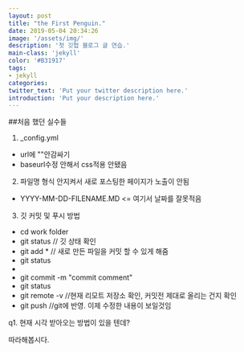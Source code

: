 ```yaml
---
layout: post
title: "the First Penguin."
date: 2019-05-04 20:34:26
image: '/assets/img/'
description: '첫 깃헙 블로그 글 연습.'
main-class: 'jekyll'
color: '#B31917'
tags:
- jekyll
categories:
twitter_text: 'Put your twitter description here.'
introduction: 'Put your description here.'
---
```


##처음 했던 실수들
1. _config.yml
 - url에 ""안감싸기
 - baseurl수정 안해서 css적용 안됐음
2. 파일명 형식 안지켜서 새로 포스팅한 페이지가 노출이 안됨
 - YYYY-MM-DD-FILENAME.MD <= 여기서 날짜를 잘못적음

3. 깃 커밋 및 푸시 방법
 - cd work folder
 - git status // 깃 상태 확인
 - git add * // 새로 만든 파일을 커밋 할 수 있게 해줌
 - git status
 -
 - git commit -m "commit comment"
 - git status
 - git remote -v //현재 리모트 저장소 확인, 커밋전 제대로 올리는 건지 확인
 - git push //git에 반영. 이제 수정한 내용이 보일것임

q1. 현재 시각 받아오는 방법이 있을 텐데?

따라해봅시다.

[jekyll-gh]: https://github.com/mojombo/jekyll
[jekyll]:    http://jekyllrb.com
